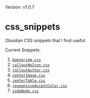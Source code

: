 Version: v1.0.7

# css_snippets

Obsidian CSS snippets that I find useful

Current Snippets:

1. [`bannerimg.css`](./bannerImg.css)
1. [`calloutNoIcon.css`](./calloutNoIcon.css)
1. [`calloutAuthor.css`](./calloutAuthor.css)
1. [`centerImage.css`](./centerImage.css)
1. [`centerTable.css`](./centerTable.css)
1. [`responsiveAccentColor.css`](./responsiveAccentColor.css)
1. [`sideNode.css`](./sideNote.css)
